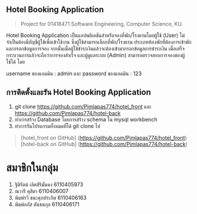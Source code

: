 ## Hotel Booking Application

> Project for 01418471 Software Engineering, Computer Science, KU.

Hotel Booking Application เป็นแอปพลิเคชันสำหรับจองที่พัก/โรงแรมโดยผู้ใช้ (User) ไม่จำเป็นต้องมีบัญชีผู้ใช้เพื่อเข้าใช้งาน ซึ่งผู้ใช้สามารถเลือกที่พัก/โรงแรม ประเภทห้องพักที่ต้องการเข้าพัก และกรอกข้อมูลการจอง จากนั้นเมื่อผู้ใช้ชำระเงินแล้วจะต้องเข้ามากรอกข้อมูลการชำระเงิน เมื่อเสร็จกระบวนการแล้วจะถือว่าการจองสำเร็จ และผู้ดูแลระบบ (Admin) สามารถตรวจสอบการจองของผู้ใช้ได้ โดย

username ของแอดมิน : admin และ password ของแอดมิน : 123

## การติดตั้งและรัน Hotel Booking Application
1. git clone https://github.com/Pimlapas774/hotel_front และ https://github.com/Pimlapas774/hotel-back
2. ทำการสร้าง Database โดยการสร้าง schema ใน mysql workbench
3. ทำการรันโปรแกรมทั้งหมดที่ได้ git clone ไป

> [hotel_front on GitHub] (https://github.com/Pimlapas774/hotel_front)
> [hotel-back on GitHub] (https://github.com/Pimlapas774/hotel-back)

# สมาชิกในกลุ่ม
1. ฐิติรัตน์ เลิศสิริมั่นคง   6110405973
2. ณวารี คุสิตา        6110406007
3. พิมพ์รวี ชนะศุภประกิต  6110406163
4. พิมพ์ลภัส ตันธนกุล    6110406171